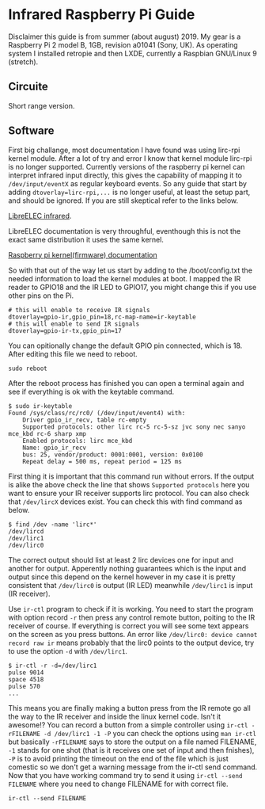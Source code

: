 
# Infrared Raspberry Pi Guide

Disclaimer this guide is from summer (about august) 2019. My gear is a Raspberry Pi 2 model B, 1GB, revision a01041 (Sony, UK).
As operating system I installed retropie and then LXDE, currently a Raspbian GNU/Linux 9 (stretch).


## Circuite

Short range version.


## Software

First big challange, most documentation I have found was using lirc-rpi kernel module. After
a lot of try and error I know that kernel module lirc-rpi is no longer supported. 
Currently versions of the raspberry pi kernel can interpret infrared input directly,
this gives the capability of mapping it to `/dev/input/eventX` as regular keyboard events. 
So any guide that start by adding `dtoverlay=lirc-rpi,...` is no longer useful, at least
the setup part, and should be ignored. If you are still skeptical refer to the links below.

[LibreELEC  infrared](https://wiki.libreelec.tv/infrared_remotes).

LibreELEC documentation is very throughful, eventhough this is not the exact same distribution it uses
the same kernel.

[Raspberry pi kernel(firmware) documentation](https://github.com/raspberrypi/firmware/blob/master/boot/overlays/README)


So with that out of the way let us start by adding to the /boot/config.txt the needed information to
load the kernel modules at boot. I mapped the IR reader to GPIO18 and the IR LED to GPIO17, you
might change this if you use other pins on the Pi.

```
# this will enable to receive IR signals
dtoverlay=gpio-ir,gpio_pin=18,rc-map-name=ir-keytable
# this will enable to send IR signals
dtoverlay=gpio-ir-tx,gpio_pin=17
```

You can opitionally change the default GPIO pin connected, which is 18.
After editing this file we need to reboot.

```
sudo reboot
```

After the reboot process has finished you can open a terminal again and see if everything is
ok with the keytable command.

```
$ sudo ir-keytable 
Found /sys/class/rc/rc0/ (/dev/input/event4) with:
	Driver gpio_ir_recv, table rc-empty
	Supported protocols: other lirc rc-5 rc-5-sz jvc sony nec sanyo mce_kbd rc-6 sharp xmp 
	Enabled protocols: lirc mce_kbd 
	Name: gpio_ir_recv
	bus: 25, vendor/product: 0001:0001, version: 0x0100
	Repeat delay = 500 ms, repeat period = 125 ms

```

First thing it is important that this command run without errors. If the output is alike 
the above check the line that shows `Supported protocols` here you want to ensure your IR receiver 
supports lirc protocol. You can also check that `/dev/lircX` devices exist. You can check this with 
find command as below.

```
$ find /dev -name 'lirc*'
/dev/lircd
/dev/lirc1
/dev/lirc0
```

The correct output should list at least 2 lirc devices one for input and another for output. Apperently
nothing guarantees which is the input and output since this depend on the kernel however in my case it 
is pretty consistent that `/dev/lirc0` is output (IR LED) meanwhile `/dev/lirc1` is input (IR receiver).


Use `ir-ctl` program to check if it is working. You need to start the program with option record `-r`
then press any control remote button, poiting to the IR receiver of course. If everything is correct you
will see some text appears on the screen as you press buttons. An error like `/dev/lirc0: device cannot record raw ir`
means probably that the lirc0 points to the output device, try to use the option `-d` with `/dev/lirc1`.

```
$ ir-ctl -r -d=/dev/lirc1
pulse 9014
space 4518
pulse 570
...
```

This means you are finally making a button press from the IR remote go all the way 
to the IR receiver and inside the linux kernel code. Isn't it awesome!? You can record a button
from a simple controller using `ir-ctl -rFILENAME -d /dev/lirc1 -1 -P` you can check the options 
using `man ir-ctl` but basically `-rFILENAME` says to store the output on a file named FILENAME, `-1` stands for
one shot (that is it receives one set of input and then fnishes), `-P` is to avoid printing the timeout
on the end of the file which is just comestic so we don't get a warning message from the
ir-ctl send command. Now that you have working command try to send it using `ir-ctl --send FILENAME` where you
need to change FILENAME for with correct file.

```
ir-ctl --send FILENAME
```












